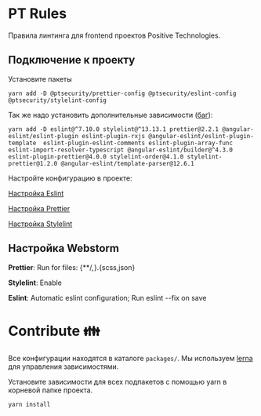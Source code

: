 # PT Rules

Правила линтинга для frontend проектов Positive Technologies.

## Подключение к проекту
Установите пакеты
```
yarn add -D @ptsecurity/prettier-config @ptsecurity/eslint-config @ptsecurity/stylelint-config
```
Так же надо установить дополнительные зависимости ([баг](https://youtrack.ptsecurity.com/issue/UID-738)): 
```
yarn add -D eslint@^7.10.0 stylelint@^13.13.1 prettier@2.2.1 @angular-eslint/eslint-plugin eslint-plugin-rxjs @angular-eslint/eslint-plugin-template  eslint-plugin-eslint-comments eslint-plugin-array-func eslint-import-resolver-typescript @angular-eslint/builder@^4.3.0 eslint-plugin-prettier@4.0.0 stylelint-order@4.1.0 stylelint-prettier@1.2.0 @angular-eslint/template-parser@12.6.1
```

Настройте конфигурацию в проекте:

[Настройка Eslint](packages/eslint-config/README.md)

[Настройка Prettier](packages/prettier-config/README.md)

[Настройка Stylelint](packages/stylelint-config/README.md)

## Настройка Webstorm
**Prettier**:
Run for files: {**/*,*}.{scss,json}

**Stylelint**: 
Enable

**Eslint**: 
Automatic eslint configuration;
Run eslint --fix on save

# Contribute 👪

Все конфигурации находятся в каталоге ```packages/```.
Мы используем [lerna](https://github.com/lerna/lerna) для управления зависимостями.

Установите зависимости для всех подпакетов с помощью yarn в корневой папке проекта.

```bash
yarn install
```
